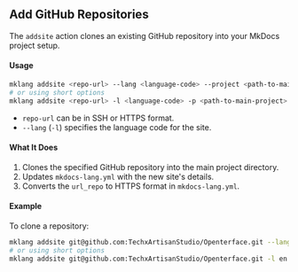## Add GitHub Repositories

The `addsite` action clones an existing GitHub repository into your MkDocs project setup.

#### Usage

```bash
mklang addsite <repo-url> --lang <language-code> --project <path-to-main-project>
# or using short options
mklang addsite <repo-url> -l <language-code> -p <path-to-main-project>
```

- `repo-url` can be in SSH or HTTPS format.
- `--lang` (`-l`) specifies the language code for the site.

#### What It Does

1. Clones the specified GitHub repository into the main project directory.
2. Updates `mkdocs-lang.yml` with the new site's details.
3. Converts the `url_repo` to HTTPS format in `mkdocs-lang.yml`.

#### Example

To clone a repository:

```bash
mklang addsite git@github.com:TechxArtisanStudio/Openterface.git --lang en --project /path/to/mkdocs-project
# or using short options
mklang addsite git@github.com:TechxArtisanStudio/Openterface.git -l en -p /path/to/mkdocs-project
``` 